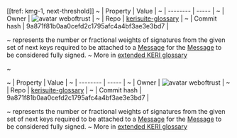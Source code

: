 [[tref: kmg-1, next-threshold]]
~ | Property | Value |
~ | -------- | ----- |
~ | Owner | ![avatar](https://avatars.githubusercontent.com/u/82824804?v=4) weboftrust |
~ | Repo | [kerisuite-glossary](https://github.com/weboftrust/kerisuite-glossary) |
~ | Commit hash | 9a871f81b0aa0cefd2c1795afc4a4bf3ae3e3bd7 |

~ represents the number or fractional weights of signatures from the given set of next keys required to be attached to a [Message](https://trustoverip.github.io/tswg-keri-specification/#term:message) for the [Message](https://trustoverip.github.io/tswg-keri-specification/#term:message) to be considered fully signed.
~ More in <a href="https://weboftrust.github.io/WOT-terms/docs/glossary/next-threshold">extended KERI glossary</a>

~ <span style="display: none;">End of included external content. Add your optional custom content below.</span>

~ | Property | Value |
~ | -------- | ----- |
~ | Owner | ![avatar](https://avatars.githubusercontent.com/u/82824804?v=4) weboftrust |
~ | Repo | [kerisuite-glossary](https://github.com/weboftrust/kerisuite-glossary) |
~ | Commit hash | 9a871f81b0aa0cefd2c1795afc4a4bf3ae3e3bd7 |

~ represents the number or fractional weights of signatures from the given set of next keys required to be attached to a [Message](https://trustoverip.github.io/tswg-keri-specification/#term:message) for the [Message](https://trustoverip.github.io/tswg-keri-specification/#term:message) to be considered fully signed.
~ More in <a href="https://weboftrust.github.io/WOT-terms/docs/glossary/next-threshold">extended KERI glossary</a>
